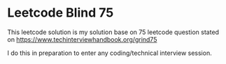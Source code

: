 
# Leetcode Blind 75

This leetcode solution is my solution base on 75 leetcode question stated on https://www.techinterviewhandbook.org/grind75

I do this in preparation to enter any coding/technical interview session.

